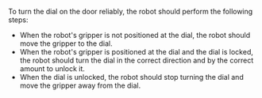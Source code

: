 To turn the dial on the door reliably, the robot should perform the following steps:
- When the robot's gripper is not positioned at the dial, the robot should move the gripper to the dial.
- When the robot's gripper is positioned at the dial and the dial is locked, the robot should turn the dial in the correct direction and by the correct amount to unlock it.
- When the dial is unlocked, the robot should stop turning the dial and move the gripper away from the dial.